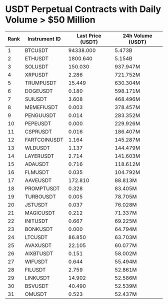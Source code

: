 # USDT Perpetual Contracts with Daily Volume > $50 Million

| Rank | Instrument ID | Last Price (USDT) | 24h Volume (USDT) |
|------|---------------|-------------------|-------------------|
| 1 | BTCUSDT | 94338.000 | 5.473B |
| 2 | ETHUSDT | 1800.640 | 5.154B |
| 3 | SOLUSDT | 150.030 | 937.947M |
| 4 | XRPUSDT | 2.286 | 721.752M |
| 5 | TRUMPUSDT | 15.449 | 630.304M |
| 6 | DOGEUSDT | 0.180 | 598.171M |
| 7 | SUIUSDT | 3.608 | 468.496M |
| 8 | MEMEFIUSDT | 0.003 | 378.457M |
| 9 | PENGUUSDT | 0.014 | 283.352M |
| 10 | PEPEUSDT | 0.000 | 229.926M |
| 11 | CSPRUSDT | 0.016 | 186.407M |
| 12 | FARTCOINUSDT | 1.164 | 145.287M |
| 13 | WLDUSDT | 1.137 | 144.479M |
| 14 | LAYERUSDT | 2.714 | 141.603M |
| 15 | ADAUSDT | 0.716 | 118.612M |
| 16 | FLMUSDT | 0.035 | 104.792M |
| 17 | AAVEUSDT | 172.810 | 88.813M |
| 18 | PROMPTUSDT | 0.328 | 83.405M |
| 19 | TURBOUSDT | 0.005 | 78.705M |
| 20 | JSTUSDT | 0.037 | 76.028M |
| 21 | MAGICUSDT | 0.212 | 71.337M |
| 22 | INITUSDT | 0.667 | 69.225M |
| 23 | BONKUSDT | 0.000 | 64.794M |
| 24 | LTCUSDT | 86.850 | 63.703M |
| 25 | AVAXUSDT | 22.105 | 60.077M |
| 26 | AIXBTUSDT | 0.151 | 58.002M |
| 27 | WIFUSDT | 0.644 | 55.494M |
| 28 | FILUSDT | 2.759 | 52.861M |
| 29 | LINKUSDT | 14.902 | 52.586M |
| 30 | BSVUSDT | 40.490 | 52.539M |
| 31 | OMUSDT | 0.523 | 52.437M |
